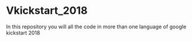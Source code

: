 # Vkickstart_2018
In this repository you will all the code in more than one language of google kickstart 2018
